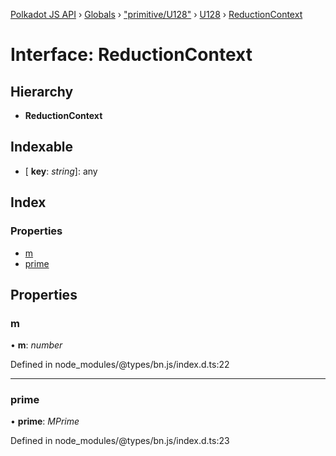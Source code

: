 [Polkadot JS API](../README.md) › [Globals](../globals.md) › ["primitive/U128"](../modules/_primitive_u128_.md) › [U128](../classes/_primitive_u128_.u128.md) › [ReductionContext](_primitive_u128_.u128.reductioncontext.md)

# Interface: ReductionContext

## Hierarchy

* **ReductionContext**

## Indexable

* \[ **key**: *string*\]: any

## Index

### Properties

* [m](_primitive_u128_.u128.reductioncontext.md#m)
* [prime](_primitive_u128_.u128.reductioncontext.md#prime)

## Properties

###  m

• **m**: *number*

Defined in node_modules/@types/bn.js/index.d.ts:22

___

###  prime

• **prime**: *MPrime*

Defined in node_modules/@types/bn.js/index.d.ts:23
